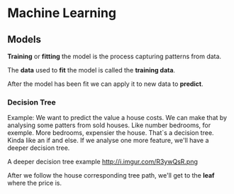 # Machine Learning

## Models

**Training** or **fitting** the model is the process capturing patterns from data.

The **data** used to **fit** the model is called the **training data**.

After the model has been fit we can apply it to new data to **predict**.

### Decision Tree

Example: We want to predict the value a house costs. We can make that by analysing some patters from sold houses. Like number bedrooms, for exemple. More bedrooms, expensier the house. That`s a decision tree. Kinda like an if and else. If we analyse one more feature, we'll have a deeper decision tree.

A deeper decision tree example http://i.imgur.com/R3ywQsR.png

After we follow the house corresponding tree path, we'll get to the **leaf** where the price is.